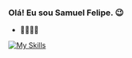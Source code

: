 ### Olá! Eu sou Samuel Felipe. 😉

- 🧑‍💻🇧🇷


[![My Skills](https://skillicons.dev/icons?i=ruby,gcp,azure,react,vue,flutter&perline=3)](https://skillicons.dev)
